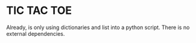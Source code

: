 # TIC TAC TOE
Already, is only using dictionaries and list into a python script. There is no external dependencies.
